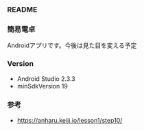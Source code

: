 ### README

### 簡易電卓
 Androidアプリです。今後は見た目を変える予定

### Version
* Android Studio 2.3.3
* minSdkVersion 19

### 参考
* https://anharu.keiji.io/lesson1/step10/
